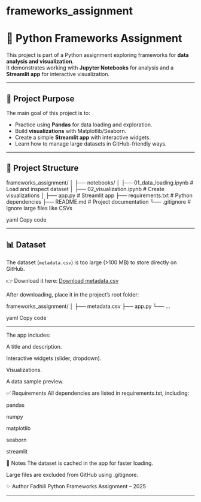 # frameworks_assignment
# 🌱 Python Frameworks Assignment

This project is part of a Python assignment exploring frameworks for **data analysis and visualization**.  
It demonstrates working with **Jupyter Notebooks** for analysis and a **Streamlit app** for interactive visualization.

---

## 📌 Project Purpose

The main goal of this project is to:

- Practice using **Pandas** for data loading and exploration.
- Build **visualizations** with Matplotlib/Seaborn.
- Create a simple **Streamlit app** with interactive widgets.
- Learn how to manage large datasets in GitHub-friendly ways.

---

## 📂 Project Structure

frameworks_assignment/
│
├── notebooks/
│ ├── 01_data_loading.ipynb # Load and inspect dataset
│ ├── 02_visualization.ipynb # Create visualizations
│
├── app.py # Streamlit app
├── requirements.txt # Python dependencies
├── README.md # Project documentation
└── .gitignore # Ignore large files like CSVs

yaml
Copy code

---

## 📊 Dataset

The dataset (`metadata.csv`) is too large (>100 MB) to store directly on GitHub.

👉 Download it here: [Download metadata.csv](https://drive.google.com/file/d/1Yvy8MeXmUHEply-68B_fzWLx8jFjKuTN/view?usp=sharing)

After downloading, place it in the project’s root folder:

frameworks_assignment/
│
├── metadata.csv
├── app.py
└── ...

yaml
Copy code

---


The app includes:

A title and description.

Interactive widgets (slider, dropdown).

Visualizations.

A data sample preview.

✅ Requirements
All dependencies are listed in requirements.txt, including:

pandas

numpy

matplotlib

seaborn

streamlit

📌 Notes
The dataset is cached in the app for faster loading.

Large files are excluded from GitHub using .gitignore.


✨ Author
Fadhili
Python Frameworks Assignment – 2025


---










```
